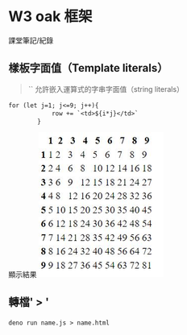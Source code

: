 # W3 oak 框架
課堂筆記/紀錄

## 樣板字面值（Template literals）
>`` 允許嵌入運算式的字串字面值（string literals）
```
for (let j=1; j<=9; j++){
            row += `<td>${i*j}</td>`
        }

```
顯示結果
![](./proj1/table99html.jpg)

## 轉檔' > '
`deno run name.js > name.html`